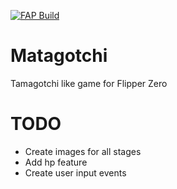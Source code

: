 [![FAP Build](https://github.com/MrModd/Matagotchi/actions/workflows/build.yml/badge.svg)](https://github.com/MrModd/Matagotchi/actions/workflows/build.yml)

# Matagotchi
Tamagotchi like game for Flipper Zero

# TODO

* Create images for all stages
* Add hp feature
* Create user input events
